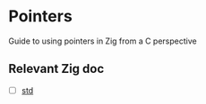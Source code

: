 # Pointers

Guide to using pointers in Zig from a C perspective

## Relevant Zig doc

- [ ] [std](https://ziglang.org/documentation/master/std/#std;)
